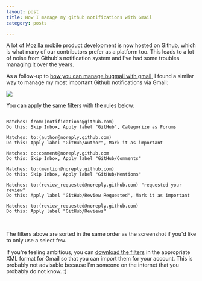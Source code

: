 ```yaml
---
layout: post
title: How I manage my github notifications with Gmail
category: posts

---
```


A lot of [Mozilla mobile][3] product development is now hosted on Github, which is what many of our contributors prefer as a platform too. This leads to a lot of noise from Github's notification system and I've had some troubles managing it over the years.

As a follow-up to [how you can manage bugmail with gmail][0], I found a similar way to manage my most important Github notifications via Gmail:

![][1]

You can apply the same filters with the rules below:

```

Matches: from:(notifications@github.com)
Do this: Skip Inbox, Apply label "GitHub", Categorize as Forums

Matches: to:(author@noreply.github.com)
Do this: Apply label "GitHub/Author", Mark it as important

Matches: cc:comment@noreply.github.com
Do this: Skip Inbox, Apply label "GitHub/Comments"

Matches: to:(mention@noreply.github.com)
Do this: Skip Inbox, Apply label "GitHub/Mentions"

Matches: to:(review_requested@noreply.github.com) "requested your review"
Do this: Apply label "GitHub/Review Requested", Mark it as important

Matches: to:(review_requested@noreply.github.com)
Do this: Apply label "GitHub/Reviews"

```
<br>

The filters above are sorted in the same order as the screenshot if you'd like to only use a select few.

If you're feeling ambitious, you can [download the filters][2] in the appropriate XML format for Gmail so that you can import them for your account. This is probably not advisable because I'm someone on the internet that you probably do not know. :)

[0]: https://blog.margaretleibovic.com/2012/09/21/how-i-manage-my-bugmail-with-gmail.html
[1]: /images/20211015/gmail-sidebar.png
[2]: /images/20211015/mailFilters.xml
[3]: https://github.com/mozilla-mobile/
